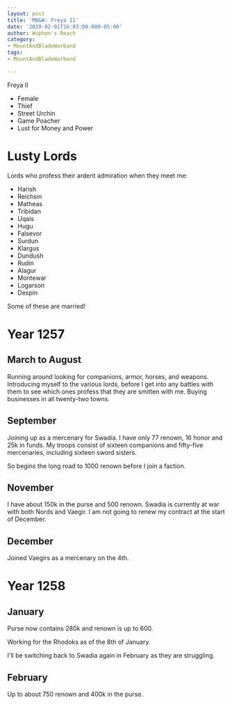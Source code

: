 ```yaml
---
layout: post
title: 'MB&W: Freya II'
date: '2019-02-01T16:03:00.000-05:00'
author: Wuphon's Reach
category:
- MountAndBladeWarband
tags:
- MountAndBladeWarband

---
```


Freya II

- Female
- Thief
- Street Urchin
- Game Poacher
- Lust for Money and Power

# Lusty Lords

Lords who profess their ardent admiration when they meet me:

- Harish
- Reichsin
- Matheas
- Tribidan
- Uqais
- Hugu
- Falsevor
- Surdun
- Klargus
- Dundush
- Rudin
- Alagur
- Montewar
- Logarson
- Despin

Some of these are married!

# Year 1257

## March to August

Running around looking for companions, armor, horses, and weapons.  Introducing myself to the various lords, before I get into any battles with them to see which ones profess that they are smitten with me.  Buying businesses in all twenty-two towns.

## September

Joining up as a mercenary for Swadia.  I have only 77 renown, 16 honor and 25k in funds.  My troops consist of sixteen companions and fifty-five mercenaries, including sixteen sword sisters.

So begins the long road to 1000 renown before I join a faction.

## November

I have about 150k in the purse and 500 renown.  Swadia is currently at war with both Nords and Vaegir.  I am not going to renew my contract at the start of December.

## December

Joined Vaegirs as a mercenary on the 4th.

# Year 1258

## January

Purse now contains 280k and renown is up to 600.

Working for the Rhodoks as of the 8th of January.

I'll be switching back to Swadia again in February as they are struggling.

## February

Up to about 750 renown and 400k in the purse.



